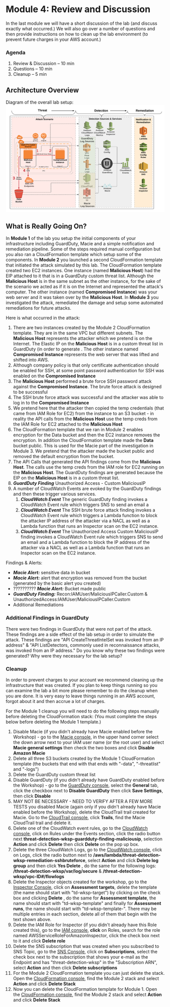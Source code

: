 # Module 4: Review and Discussion

In the last module we will have a short discussion of the lab (and discuss exactly what occurred.) We will also go over a number of questions and then provide instructions on how to clean up the lab environment (to prevent future charges in your AWS account.) 

### Agenda

1. Review & Discussion – 10 min
2. Questions – 10 min
3. Cleanup – 5 min

## Architecture Overview
Diagram of the overall lab setup:
![Part 1 Diagram](../images/04-diagram-module4.png)

## What is Really Going On?

In **Module 1** of the lab you setup the initial components of your infrastructure including GuardDuty, Macie and a simple notification and remediation pipeline. Some of the steps required manual configuration but you also ran a CloudFormation template which setup some of the components. In **Module 2** you launched a second CloudFormation template that initiated the attack simulated by this lab. The CloudFormation template created two EC2 instances. One instance (named **Malicious Host**) had the EIP attached to it that is in a GuardDuty custom threat list. Although the **Malicious Host** is in the same subnet as the other instance, for the sake of the scenario we acted as if it is on the Internet and represented the attack's computer. The other instance (named **Compromised Instance**) was your web server and it was taken over by the **Malicious Host**. In **Module 3** you investigated the attack, remediated the damage and setup some automated remediations for future attacks.  

Here is what occurred in the attack:	

1. There are two instances created by the Module 2 CloudFormation template. They are in the same VPC but different subnets. The **Malicious Host** represents the attacker which we pretend is on the Internet. The Elastic IP on the **Malicious Host** is in a custom threat list in GuardDuty (in order to generate . The other instance named **Compromised Instance** represents the web server that was lifted and shifted into AWS.
2. Although company policy is that only certificate authentication should be enabled for SSH, at some point password authentication for SSH was enabled on the **Compromised Instance** 
3. The **Malicious Host** performed a brute force SSH password attack against the **Compromised Instance**. The brute force attack is designed to be successful
4. The SSH brute force attack was successful and the attacker was able to log in to the **Compromised Instance** 
5. We pretend here that the attacker then copied the temp credentials (that came from IAM Role for EC2) from the instance to an S3 bucket - in reality the API calls from the **Malicious Host** use the temp creds from the IAM Role for EC2 attached to the **Malicious Host**    
6. The CloudFormation template that we ran in Module 2 enables encryption for the Data bucket and then the EC2 instance removes the encryption. In addition the CloudFormation template made the **Data** bucket public. This is used for the Macie part of the investigation in Module 3. We pretend that the attacker made the bucket public and removed the default encryption from the bucket.
7. The API Calls that generated the API findings come from the **Malicious Host**. The calls use the temp creds from the IAM role for EC2 running on the **Malicious Host**. The GuardDuty findings are generated because the EIP on the **Malicious Host** is in a custom threat list. 
8. ***GuardDuty Finding*** Unauthorized Access - Custom MaliciousIP
9. A number of CloudWatch Events are evoked by the GuardDuty findings and then these trigger various services.
	1. ***CloudWatch Event*** The generic GuardDuty finding invokes a CloudWatch Event rule which triggers SNS to send an email a
	2. ***CloudWatch Event*** The SSH brute force attack finding invokes a CloudWatch Event rule which triggers a Lambda function to block the attacker IP address of the attacker via a NACL as well as a Lambda function that runs an Inspector scan on the EC2 instance.
	3. ***CloudWatch Event*** The Unauthorized Access Custom MaliciousIP finding invokes a CloudWatch Event rule which triggers SNS to send an email and a Lambda function to block the IP address of the attacker via a NACL as well as a Lambda function that runs an Inspector scan on the EC2 instance.

Findings & Alerts:
* ***Macie Alert:*** sensitive data in bucket
* ***Macie Alert:*** alert that encryption was removed from the bucket (generated by the basic alert you created)
* ?????????? ***Macie Alert:*** Bucket made public
* ***GuardDuty Finding:*** Recon:IAMUser/MaliciousIPCaller.Custom & UnauthorizedAccess:IAMUser/MaliciousIPCaller.Custom
* Additional Remediations

### Additional Findings in GuardDuty
There were two findings in GuardDuty that were not part of the attack. These findings are a side effect of the lab setup in order to simulate the attack. These findings are "API CreateThreatIntelSet was invoked from an IP address" & "API ListDetectors, commonly used in reconnaissance attacks, was invoked from an IP address." Do you know why these two findings were generated? Why were they necessary for the lab setup?

### Cleanup
In order to prevent charges to your account we recommend cleaning up the infrastructure that was created. If you plan to keep things running so you can examine the lab a bit more please remember to do the cleanup when you are done. It is very easy to leave things running in an AWS account, forgot about it and then accrue a lot of charges. 

For the Module 1 cleanup you will need to do the following steps manually before deleting the CloudFormation stack: (You must complete the steps below before deleting the Module 1 template.) 

1. Disable Macie (if you didn't already have Macie enabled before the Workshop) - go to the [Macie console](https://mt.us-west-2.macie.aws.amazon.com/), in the upper hand corner select the down arrow next to your IAM user name (or the root user) and select **Macie general settings** then check the two boxes and click **Disable Amazon Macie**
2. Delete all three S3 buckets created by the Module 1 CloudFormation template (the buckets that end with that ends with "-data", "-threatlist" and "-logs")
3. Delete the GuardDuty custom threat list
4. Disable GuardDuty (if you didn't already have GuardDuty enabled before the Workshop) - go to the [GuardDuty console](https://us-west-2.console.aws.amazon.com/guardduty/), select the **General** tab, click the checkbox next to **Disable GuardDuty** then click **Save Settings**, then click **Disable**
5. MAY NOT BE NECESSARY - NEED TO VERIFY AFTER A FEW MORE TESTS you disabled Macie (again only if you didn't already have Macie enabled before the Workshop), delete the CloudTrail trail created for Macie. Go to the [CloudTrail console](https://us-west-2.console.aws.amazon.com/cloudtrail/), click **Trails**, find the Macie CloudTrail trail and delete it.
6. Delete one of the CloudWatch event rules, go to the [CloudWatch console](https://us-west-2.console.aws.amazon.com/cloudwatch), click on Rules under the Events section, click the radio button next **threat-detection-wksp-guardduty-finding-maliciousip**, selection **Action** and click **Delete** then click **Delete** on the pop up box. 
7. Delete the three CloudWatch Logs, go to the [CloudWatch console](https://us-west-2.console.aws.amazon.com/cloudwatch), click on Logs, click the radio button next to **/aws/lambda/threat-detection-wksp-remediation-sshbruteforce**, select **Action** and click **Delete log group** and then click **Yes Delete** , do the same for the following logs: **/threat-detection-wksp/var/log/secure** & **/threat-detection-wksp/vpc-ID#/flowlogs**
8. Delete the Inspector objects created for the workshop, go to the [Inspector Console](https://us-west-2.console.aws.amazon.com/inspector), click on **Assessment targets**, delete the template (the name should start with "td-wksp-target") by clicking on the check box and clicking **Delete** , do the same for **Assessment template**, the name should start with "td-wksp-template" and finally for **Assessment runs**, the name should start with "td-wksp-template-". There may be multiple entries in each section, delete all of them that begin with the text shown above.  
9. Delete the IAM Role for Inspector (if you didn't already have this Role created this), go to the [IAM console](https://console.aws.amazon.com/iam/), **click** on Roles, search for the role named AWSServiceRoleForAmazonInspector, click the check box next to it and click **Delete role**
10. Delete the SNS subscription that was created when you subscribed to SNS Topic, go to the [SNS Console](https://us-west-2.console.aws.amazon.com/sns), click on **Subscriptions**, select the check box next to the subscription that shows your e-mail as the Endpoint and has "threat-detection-wksp" in the "Subscription ARN", select **Action** and then click **Delete subscriptions**
11. For the Module 2 CloudFormation template you can just delete the stack. Open the [CloudFormation console](https://us-west-2.console.aws.amazon.com/cloudformation/home?region=us-west-2#/stacks?filter=active), find the Module 2 stack and select **Action** and click **Delete Stack**
12. Now you can delete the CloudFormation template for Module 1. Open the [CloudFormation console](https://us-west-2.console.aws.amazon.com/cloudformation/home?region=us-west-2#/stacks?filter=active), find the Module 2 stack and select **Action** and click **Delete Stack**



